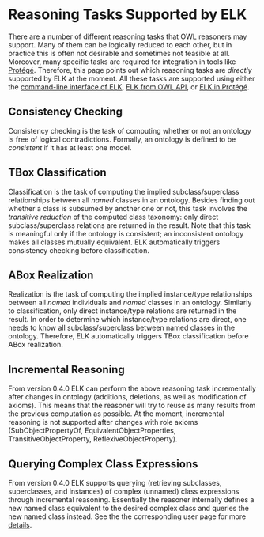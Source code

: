 # Reasoning Tasks Supported by ELK #

There are a number of different reasoning tasks that OWL reasoners may support. Many of them can be logically reduced to each other, but in practice this is often not desirable and sometimes not feasible at all. Moreover, many specific tasks are required for integration in tools like [Protégé](ElkProtege.md). Therefore, this page points out which reasoning tasks are _directly_ supported by ELK at the moment. All these tasks are supported using either the [command-line interface of ELK](ElkCommandLine.md),  [ELK from OWL API](ElkOwlApi.md), or [ELK in Protégé](ElkProtege.md).

## Consistency Checking ##

Consistency checking is the task of computing whether or not an ontology is free of logical contradictions. Formally, an ontology is defined to be _consistent_ if it has at least one model.

## TBox Classification ##

Classification is the task of computing the implied subclass/superclass relationships between all _named_ classes in an ontology. Besides finding out whether a class is subsumed by another one or not, this task involves the _transitive reduction_ of the computed class taxonomy: only direct subclass/superclass relations are returned in the result. Note that this task is meaningful only if the ontology is consistent; an inconsistent ontology makes all classes mutually equivalent. ELK automatically triggers consistency checking before classification.

## ABox Realization ##

Realization is the task of computing the implied instance/type
relationships between all _named_ individuals and _named_ classes in an ontology. Similarly to classification, only direct instance/type relations are returned in the result. In order to determine which instance/type relations are direct, one needs to know all subclass/superclass between named classes in the ontology. Therefore, ELK automatically triggers TBox classification before ABox realization.

## Incremental Reasoning ##

From version 0.4.0 ELK can perform the above reasoning task incrementally after changes in ontology (additions, deletions, as well as modification of axioms). This means that the reasoner will try to reuse as many results from the previous computation as possible. At the moment, incremental reasoning is not supported after changes with role axioms (SubObjectPropertyOf, EquivalentObjectProperties, TransitiveObjectProperty, ReflexiveObjectProperty).

## Querying Complex Class Expressions ##

From version 0.4.0 ELK supports querying (retrieving subclasses, superclasses, and instances) of complex (unnamed) class expressions through incremental reasoning. Essentially the reasoner internally defines a new named class equivalent to the desired complex class and queries the new named class instead. See the the corresponding user page for more [details](QueryingComplexClasses.md).
